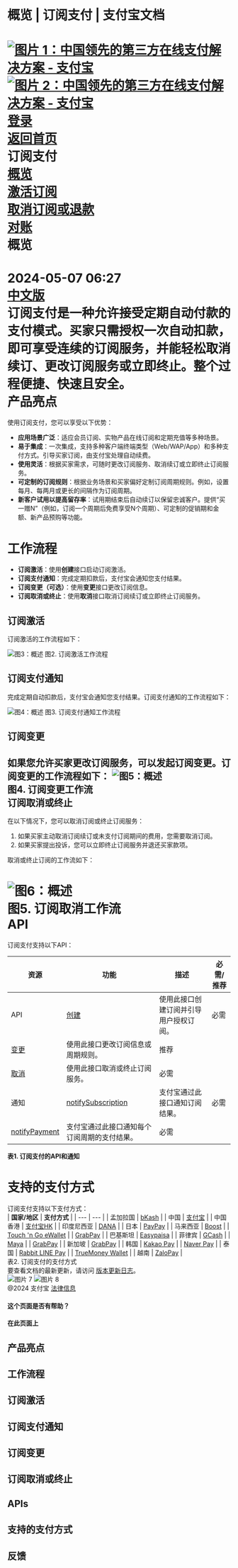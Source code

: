 概览 | 订阅支付 | 支付宝文档
===============  
[![图片 1：中国领先的第三方在线支付解决方案 - 支付宝](https://ac.alipay.com/storage/2024/3/26/d66c43c0-440d-4c97-9976-f2028a2c8c5e.svg)![图片 2：中国领先的第三方在线支付解决方案 - 支付宝](https://ac.alipay.com/storage/2024/3/26/a48bd336-aea0-4f16-bf83-616eacbb4434.svg)](/docs/)  
[登录](https://global.alipay.com/ilogin/account_login.htm?goto=https%3A%2F%2Fglobal.alipay.com%2Fdocs%2Fac%2Fsubscriptionpay_en%2Foverview)  
[返回首页](../../)  
订阅支付  
[概览](/docs/ac/subscriptionpay_en/overview)  
[激活订阅](/docs/ac/subscriptionpay_en/activation?pageVersion=9)  
[取消订阅或退款](/docs/ac/subscriptionpay_en/cancel_refund)  
[对账](/docs/ac/subscriptionpay_en/reconcile)  
概览
========  
2024-05-07 06:27  
[中文版](https://global.alipay.com/docs/ac/subscriptionpay_cn)  
订阅支付是一种允许接受定期自动付款的支付模式。买家只需授权一次自动扣款，即可享受连续的订阅服务，并能轻松取消续订、更改订阅服务或立即终止。整个过程便捷、快速且安全。  
产品亮点
=================  
使用订阅支付，您可以享受以下优势：  
*   **应用场景广泛**：适应会员订阅、实物产品在线订阅和定期充值等多种场景。
*   **易于集成**：一次集成，支持多种客户端终端类型（Web/WAP/App）和多种支付方式。引导买家订阅，由支付宝处理自动续费。
*   **使用灵活**：根据买家需求，可随时更改订阅服务、取消续订或立即终止订阅服务。
*   **可定制的订阅规则**：根据业务场景和买家偏好定制订阅周期规则。例如，设置每月、每两月或更长的间隔作为订阅周期。
*   **新客户试用以提高留存率**：试用期结束后自动续订以保留忠诚客户。提供“买一赠N”（例如，订阅一个周期后免费享受N个周期）、可定制的促销期和金额、新产品预购等功能。

工作流程
==========

  * **订阅激活**：使用**创建**接口启动订阅激活。
  * **订阅支付通知**：完成定期扣款后，支付宝会通知您支付结果。
  * **订阅变更（可选）**：使用**变更**接口更改订阅信息。
  * **订阅取消或终止**：使用**取消**接口取消订阅续订或立即终止订阅服务。

订阅激活
------------

订阅激活的工作流程如下：

![图3：概述](https://idocs-assets.marmot-cloud.com/storage/idocs87c36dc8dac653c1/59592d8b0b42d16db8b6b484b252c17f.svg)
图2. 订阅激活工作流程

**订阅支付通知**
------------------

完成定期自动扣款后，支付宝会通知您支付结果。订阅支付通知的工作流程如下：

![图4：概述](https://idocs-assets.marmot-cloud.com/storage/idocs87c36dc8dac653c1/d179963dd930b5bb9a41c3ce978b70d6.svg)
图3. 订阅支付通知工作流程

**订阅变更**
------------

如果您允许买家更改订阅服务，可以发起订阅变更。订阅变更的工作流程如下：
![图5：概述](https://idocs-assets.marmot-cloud.com/storage/idocs87c36dc8dac653c1/bcaa4452fd04e7ce5f3194630c2bcc21.svg)  
图4. 订阅变更工作流  
**订阅取消或终止**
-------------------

在以下情况下，您可以取消订阅或终止订阅服务：

1. 如果买家主动取消订阅续订或未支付订阅期间的费用，您需要取消订阅。
2. 如果买家提出投诉，您可以立即终止订阅服务并退还买家款项。

取消或终止订阅的工作流如下：

![图6：概述](https://idocs-assets.marmot-cloud.com/storage/idocs87c36dc8dac653c1/d232f79c2d9ed9f15db38732db4b35ff.svg)  
图5. 订阅取消工作流  
**API**
======

订阅支付支持以下API：

| **资源** | **功能** | **描述** | **必需/推荐** |
| --- | --- | --- | --- |
| API | [创建](https://global.alipay.com/docs/ac/ams/create_sub) | 使用此接口创建订阅并引导用户授权订阅。 | 必需 |
| [变更](https://global.alipay.com/docs/ac/ams/change_sub) | 使用此接口更改订阅信息或周期规则。 | 推荐 |
| [取消](https://global.alipay.com/docs/ac/ams/cancel_sub) | 使用此接口取消或终止订阅服务。 | 必需 |
| 通知 | [notifySubscription](https://global.alipay.com/docs/ac/ams/notify_sub) | 支付宝通过此接口通知订阅结果。 | 必需 |
| [notifyPayment](https://global.alipay.com/docs/ac/ams/notify_subpayment) | 支付宝通过此接口通知每个订阅周期的支付结果。 | 必需 |

**表1. 订阅支付的API和通知**

支持的支付方式
========================  
订阅支付支持以下支付方式：  
| **国家/地区** | **支付方式** |
| --- | --- |
| 孟加拉国 | [bKash](https://global.alipay.com/docs/ac/antomad/bkash) |
| 中国 | [支付宝](https://global.alipay.com/docs/ac/antomad/alipay) |
| 中国香港 | [支付宝HK](https://global.alipay.com/docs/ac/antomad/alipayhk) |
| 印度尼西亚 | [DANA](https://global.alipay.com/docs/ac/antomad/dana) |
| 日本 | [PayPay](https://global.alipay.com/docs/ac/antomad/paypay) |
| 马来西亚 | [Boost](https://global.alipay.com/docs/ac/antomad/boost) |
| [Touch 'n Go eWallet](https://global.alipay.com/docs/ac/antomad/touchngo) |
| [GrabPay](https://global.alipay.com/docs/ac/antomad/grabpay) |
| 巴基斯坦 | [Easypaisa](https://global.alipay.com/docs/ac/antomad/easypaisa) |
| 菲律宾 | [GCash](https://global.alipay.com/docs/ac/antomad/gcash) |
| [Maya](https://global.alipay.com/docs/ac/antomad/maya) |
| [GrabPay](https://global.alipay.com/docs/ac/antomad/grabpay) |
| 新加坡 | [GrabPay](https://global.alipay.com/docs/ac/antomad/grabpay) |
| 韩国 | [Kakao Pay](https://global.alipay.com/docs/ac/antomad/kakaopay) |
| [Naver Pay](https://global.alipay.com/docs/ac/antomad/naverpay) |
| 泰国 | [Rabbit LINE Pay](https://global.alipay.com/docs/ac/antomad/rabbitlinepay) |
| [TrueMoney Wallet](https://global.alipay.com/docs/ac/antomad/truemoney) |
| 越南 | [ZaloPay](https://global.alipay.com/docs/ac/antomad/zalopay) |  
表2. 订阅支付的支付方式  
要查看文档的最新更新，请访问 [版本更新日志](https://global.alipay.com/docs/releasenotes)。  
![图片 7](https://ac.alipay.com/storage/2021/5/20/19b2c126-9442-4f16-8f20-e539b1db482a.png) ![图片 8](https://ac.alipay.com/storage/2021/5/20/e9f3f154-dbf0-455f-89f0-b3d4e0c14481.png)  
@2024 支付宝 [法律信息](https://global.alipay.com/docs/ac/platform/membership)  
#### 这个页面是否有帮助？  
#### 在此页面上
产品亮点
------------

工作流程
-------------

订阅激活
-------------

订阅支付通知
-----------------

订阅变更
-------------

订阅取消或终止
--------------------

APIs
------------

支持的支付方式
--------------------

反馈
-------------